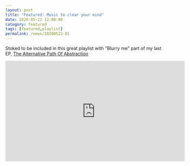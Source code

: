 ```yaml
---
layout: post
title: "Featured: Music to clear your mind"
date: 2020-05-22 12:00:00
category: featured
tags: [featured,playlist]
permalink: /news/20200522-01
---
```


Stoked to be included in this great playlist with<!--more--> "Blurry me" part of my last EP, [The Alternative Path Of Abstraction]()

<iframe width="560" height="315" src="https://www.youtube.com/embed/QI09tWPyWtI?controls=0" title="YouTube video player" frameborder="0" allow="accelerometer; autoplay; clipboard-write; encrypted-media; gyroscope; picture-in-picture" allowfullscreen></iframe>